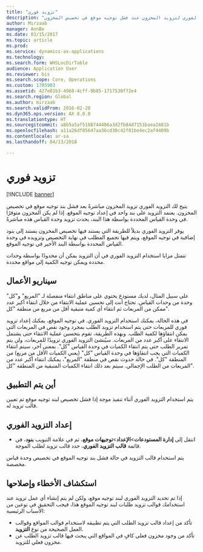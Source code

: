 ```yaml
---
title: "تزويد فوري"
description: "يصف هذا الموضوع كيف يمكنك استخدام التزويد الفوري لتزويد المخزون عند فشل توجيه موقع في تخصيص المخزون."
author: Mirzaab
manager: AnnBe
ms.date: 03/15/2017
ms.topic: article
ms.prod: 
ms.service: dynamics-ax-applications
ms.technology: 
ms.search.form: WHSLocDirTable
audience: Application User
ms.reviewer: bis
ms.search.scope: Core, Operations
ms.custom: 1705903
ms.assetid: 427e01b3-4968-4cff-9b85-1717530f72e4
ms.search.region: Global
ms.author: mirzaab
ms.search.validFrom: 2016-02-28
ms.dyn365.ops.version: AX 8.0.0
ms.translationtype: HT
ms.sourcegitcommit: a8b5a5af5108744406a3d2fb84d7151baea2481b
ms.openlocfilehash: a11a26df85647aa36cd30c42f81be4ec2af4409b
ms.contentlocale: ar-sa
ms.lasthandoff: 04/13/2018

---
```


# <a name="immediate-replenishment"></a>تزويد فوري

[!INCLUDE [banner](../includes/banner.md)]

يتيح لك التزويد الفوري تزويد المخزون مباشرةً بعد فشل بند توجيه موقع في تخصيص المخزون. يعتمد التزويد على بند واحد في إعداد توجيه الموقع. إذا لم يكن المخزون متوفرًا في وحدة القياس المحددة بواسطة هذا البند، يحدث تزويد وحدة القياس هذه مباشرةً.

يوفر التزويد الفوري بديلاً للطريقة التي يستند فيها تخصيص المخزون يستند إلى بنود إضافية في توجيه الموقع، ويتم فيها تجميع المطلب في نهاية التخصيص وتزويده في وحدة القياس المحددة بواسطة البند الأخير في توجيه الموقع.

تتمثل مزايا استخدام التزويد الفوري في أن التزويد يمكن أن محدودًا بواسطة وحدات محددة ويمكن توجيه الكمية إلى مواقع محددة.

## <a name="business-scenario"></a>سيناريو الأعمال

على سبيل المثال، لديك مستودع يحتوي على مناطق انتقاء منفصلة لـ "المربع" و"كل" وحدة من وحدات القياس. تحتاج أنت إلى تحسين عملية الانتقاء من خلال انتقاء أكبر عدد ممكن من المربعات ثم انتقاء أي كمية متبقية أقل من مربع من منطقة "كل".

في هذه الحالة، يمكنك استخدام التزويد الفوري. في توجيه الموقع، يمكنك إعداد تزويد فوري للمربعات حتى يتم استخدام تزويد الطلب بمجرد وجود نقص في المربعات التي يمكن انتقاؤها لكمية الطلب. وبهذه الطريقة، تقوم بتحسين عملية الانتقاء حتى يشتمل الانتقاء على أكبر عدد من المربعات. سيُنشئ التزويد الفوري تزويدًا للمربعات، ولن يتم تمرير الطلب حتى يتم انتقاء الكميات في وحدة القياس "كل". بمعنى آخر، سيتم انتقاء الكميات التي يجب انتقاؤها في وحدة القياس "كل" (يعني الكميات الأقل من مربع) من المنطقة "كل". في حالة حدوث نقص في منطقة "المربع"، يمكنك انتقاء أكبر عدد من المربعات من الطلب الإجمالي. سيتم بعد ذلك انتقاء الكميات المتبقية من المنطقة "كل".

## <a name="where-it-applies"></a>أين يتم التطبيق

يتم استخدام التزويد الفوري أثناء تنفيذ موجة إذا فشل تخصيص لبند توجيه موقع تم تعيين قالب تزويد له.

## <a name="set-up-immediate-replenishment"></a>إعداد التزويد الفوري

- انتقل إلى **إدارة المستودعات**\>**الإعداد**\>**توجيهات موقع**، ثم في علامة التبويب **بنود**، في قائمة **قالب التزويد الفوري**، حدد قالب تزويد لطلب الموجة.

يتم استخدام قالب التزويد في حالة فشل بند توجيه الموقع في تخصيص وحدة قياس مخصصة.

## <a name="troubleshooting"></a>استكشاف الأخطاء وإصلاحها

إذا تم تحديد التزويد الفوري لبند توجيه موقع، ولكن لم يتم إنشاء أي عمل تزويد عند استخدامك قوالب تزويد طلبات لبند توجيه الموقع هذا، فيجب التحقيق في نوعين من الأسباب الرئيسية:

- تأكد من إعداد قالب تزويد الطلب التي يتم تطبيقه لاستخدام قوالب المواقع وقوالب العمل الصحيحة من نوع **التزويد**.
- تأكد من وجود مخزون فعلى كافٍ في المواقع التي يبحث فيها قالب تزويد الطلب عن مخزون فعلي للتزويد.

